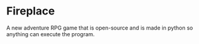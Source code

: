 # Fireplace
A new adventure RPG game that is open-source and is made in python so anything can execute the program. 
